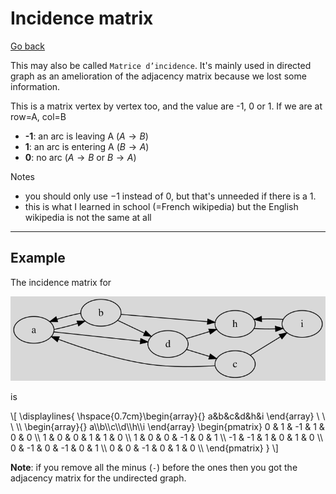 # Incidence matrix

[Go back](..#advanced-terminology)

This may also be called
``Matrice d’incidence``. It's mainly used
in directed graph as an amelioration of the adjacency
matrix because we lost some information.

This is a matrix vertex by vertex too, and the value are
-1, 0 or 1. If we are at row=A, col=B

* **-1**: an arc is leaving A ($A \to B$)
* **1**: an arc is entering A ($B \to A$)
* **0**: no arc ($A \to B$ or $B \to A$)

Notes

* you should only use $-1$ instead of $0$,
but that's unneeded if there is a $1$. 
* this is what I learned in school (=French wikipedia)
but the English wikipedia is not the same at all

<hr class="sl">

## Example

The incidence matrix for

![](images/inc.svg)

is

<div>
\[
\displaylines{
\hspace{0.7cm}\begin{array}{} a&b&c&d&h&i \end{array} \ \ \
\\
\begin{array}{} a\\b\\c\\d\\h\\i \end{array}
\begin{pmatrix}
0 & 1 & -1 & 1 & 0 & 0  \\
1 & 0 & 0 & 1 & 1 & 0  \\
1 & 0 & 0 & -1 & 0 & 1  \\
-1 & -1 & 1 & 0 & 1 & 0  \\
0 & -1 & 0 & -1 & 0 & 1  \\
0 & 0 & -1 & 0 & 1 & 0  \\
\end{pmatrix}
}
\]
</div>

**Note**: if you remove all the minus (`-`) before the
ones then you got the adjacency matrix for the undirected
graph.